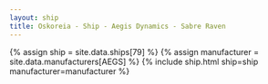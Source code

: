 ```yaml
---
layout: ship
title: Oskoreia - Ship - Aegis Dynamics - Sabre Raven
---
```

{% assign ship = site.data.ships[79] %}
{% assign manufacturer = site.data.manufacturers[AEGS] %}
{% include ship.html ship=ship manufacturer=manufacturer %}
